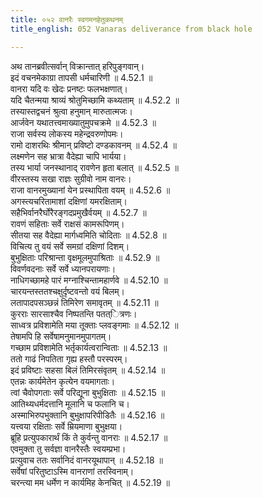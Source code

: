 ```yaml
---
title: ०५२ वानरैः स्वगमनहेतुकथनम्
title_english: 052 Vanaras deliverance from black hole

---
```



  
अथ तानब्रवीत्सर्वान् विक्रान्तात् हरिपुङ्गवान्।  
इदं वचनमेकाग्रा तापसी धर्मचारिणी ॥ 4.52.1 ॥   
वानरा यदि वः खेदः प्रनष्टः फलभक्षणात्।  
यदि चैतन्मया श्राव्यं श्रोतुमिच्छामि कथ्यताम् ॥ 4.52.2 ॥   
तस्यास्तद्वचनं श्रुत्वा हनुमान् मारुतात्मजः।  
आर्जवेन यथातत्त्वमाख्यातुमुपचक्रमे ॥ 4.52.3 ॥   
राजा सर्वस्य लोकस्य महेन्द्रवरुणोपमः।  
रामो दाशरथिः श्रीमान् प्रविष्टो दण्डकावनम् ॥ 4.52.4 ॥   
लक्ष्मणेन सह भ्रात्रा वैदेह्या चापि भार्यया।  
तस्य भार्या जनस्थानाद् रावणेन हृता बलात् ॥ 4.52.5 ॥   
वीरस्तस्य सखा राज्ञः सुग्रीवो नाम वानरः।  
राजा वानरमुख्यानां येन प्रस्थापिता वयम् ॥ 4.52.6 ॥   
अगस्त्यचरितामाशां दक्षिणां यमरक्षिताम्।  
सहैभिर्वानरैर्घोरैरङ्गदप्रमुखैर्वयम् ॥ 4.52.7 ॥   
रावणं सहिताः सर्वे राक्षसं कामरूपिणम्।  
सीतया सह वैदेह्या मार्गध्वमिति चोदिताः ॥ 4.52.8 ॥   
विचित्य तु वयं सर्वे समग्रां दक्षिणां दिशम्।  
बुभुक्षिताः परिश्रान्ता वृक्षमूलमुपाश्रिताः ॥ 4.52.9 ॥   
विवर्णवदनाः सर्वे सर्वे ध्यानपरायणाः।  
नाधिगच्छामहे पारं मग्नाश्चिन्तामहार्णवे ॥ 4.52.10 ॥   
चारयन्तस्ततश्चक्षुर्दृष्टवन्तो वयं बिलम्।  
लतापादपसञ्छन्नं तिमिरेण समावृतम् ॥ 4.52.11 ॥   
कुरराः सारसाश्चैव निष्पतन्ति पतत्ित्रणः।  
साध्वत्र प्रविशामेति मया तूक्ताः प्लवङ्गमाः ॥ 4.52.12 ॥   
तेषामपि हि सर्वेषामनुमानमुपागतम्।  
गच्छाम प्रविशामेति भर्तृकार्यत्वरान्विताः ॥ 4.52.13 ॥   
ततो गाढं निपतिता गृह्य हस्तौ परस्परम्।  
इदं प्रविष्टाः सहसा बिलं तिमिरसंवृतम् ॥ 4.52.14 ॥   
एतन्नः कार्यमेतेन कृत्येन वयमागताः।  
त्वां चैवोपगताः सर्वे परिद्यूना बुभुक्षिताः ॥ 4.52.15 ॥   
आतिथ्यधर्मदत्तानि मूलानि च फलानि च।  
अस्माभिरुपभुक्तानि बुभुक्षापरिपीडितैः ॥ 4.52.16 ॥   
यत्त्वया रक्षिताः सर्वे म्रियमाणा बुभुक्षया।  
ब्रूहि प्रत्युपकारार्थं किं ते कुर्वन्तु वानराः ॥ 4.52.17 ॥   
एवमुक्ता तु सर्वज्ञा वानरैस्तैः स्वयम्प्रभा।  
प्रत्युवाच ततः सर्वानिदं वानरयूथापान् ॥ 4.52.18 ॥   
सर्वेषां परितुष्टाऽस्मि वानराणां तरस्विनाम्।  
चरन्त्या मम धर्मेण न कार्यमिह केनचित् ॥ 4.52.19 ॥   